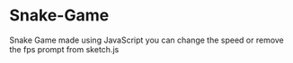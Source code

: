 # Snake-Game
Snake Game made using JavaScript
you can change the speed or remove the fps prompt from sketch.js
